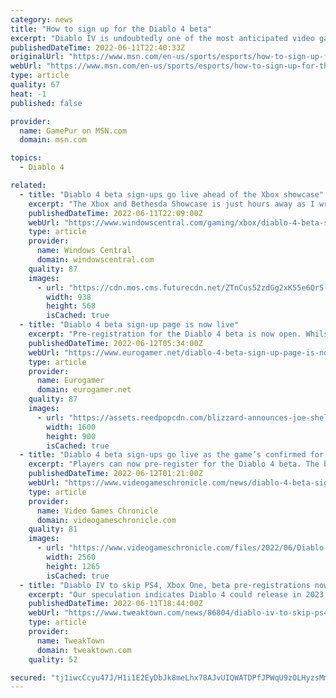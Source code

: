 ```yaml
---
category: news
title: "How to sign up for the Diablo 4 beta"
excerpt: "Diablo IV is undoubtedly one of the most anticipated video games coming down the pipeline. While we still are unsure about when the title will actually release as of this writing, there is a chance ..."
publishedDateTime: 2022-06-11T22:40:33Z
originalUrl: "https://www.msn.com/en-us/sports/esports/how-to-sign-up-for-the-diablo-4-beta/ar-AAYmGo7"
webUrl: "https://www.msn.com/en-us/sports/esports/how-to-sign-up-for-the-diablo-4-beta/ar-AAYmGo7"
type: article
quality: 67
heat: -1
published: false

provider:
  name: GamePur on MSN.com
  domain: msn.com

topics:
  - Diablo 4

related:
  - title: "Diablo 4 beta sign-ups go live ahead of the Xbox showcase"
    excerpt: "The Xbox and Bethesda Showcase is just hours away as I write this, and this could be a significant hint that one certain Blizzard action RPG is about to show up in a big way. A few moments ago, Diablo ..."
    publishedDateTime: 2022-06-11T22:09:00Z
    webUrl: "https://www.windowscentral.com/gaming/xbox/diablo-4-beta-sign-ups-go-live-ahead-of-the-xbox-showcase"
    type: article
    provider:
      name: Windows Central
      domain: windowscentral.com
    quality: 87
    images:
      - url: "https://cdn.mos.cms.futurecdn.net/ZTnCus52zdGg2xK55e6QrS-1200-80.png"
        width: 938
        height: 568
        isCached: true
  - title: "Diablo 4 beta sign-up page is now live"
    excerpt: "Pre-registration for the Diablo 4 beta is now open. Whilst there's still no date yet on when the beta will go live, ..."
    publishedDateTime: 2022-06-12T05:34:00Z
    webUrl: "https://www.eurogamer.net/diablo-4-beta-sign-up-page-is-now-live"
    type: article
    provider:
      name: Eurogamer
      domain: eurogamer.net
    quality: 87
    images:
      - url: "https://assets.reedpopcdn.com/blizzard-announces-joe-shely-as-new-diablo-4-game-director-1633644630309.jpg/BROK/thumbnail/1600x900/format/jpg/quality/80/blizzard-announces-joe-shely-as-new-diablo-4-game-director-1633644630309.jpg"
        width: 1600
        height: 900
        isCached: true
  - title: "Diablo 4 beta sign-ups go live as the game’s confirmed for PS5 and Xbox Series X/S"
    excerpt: "Players can now pre-register for the Diablo 4 beta. The beta hasn’t been dated, and it appears that the registration page has gone live early, as none of Blizzard‘s Diablo social channels have ..."
    publishedDateTime: 2022-06-12T01:21:00Z
    webUrl: "https://www.videogameschronicle.com/news/diablo-4-beta-sign-ups-go-live-as-the-games-confirmed-for-ps5-and-xbox-series-x-s/"
    type: article
    provider:
      name: Video Games Chronicle
      domain: videogameschronicle.com
    quality: 81
    images:
      - url: "https://www.videogameschronicle.com/files/2022/06/Diablo-IV-scaled.jpg"
        width: 2560
        height: 1265
        isCached: true
  - title: "Diablo IV to skip PS4, Xbox One, beta pre-registrations now live"
    excerpt: "Our speculation indicates Diablo 4 could release in 2023 to coincide with Activision-Blizzard's massive growth forecast for that year and beyond. Blizzard has confirmed Diablo IV will have ..."
    publishedDateTime: 2022-06-11T18:44:00Z
    webUrl: "https://www.tweaktown.com/news/86804/diablo-iv-to-skip-ps4-xbox-one-beta-pre-registrations-now-live/index.html"
    type: article
    provider:
      name: TweakTown
      domain: tweaktown.com
    quality: 52

secured: "tj1iwcCcyu47J/H1i1E2EyDbJk8meLhx78AJvUIQWATDPfJPWqU9zOLHyzsMmCNQWlbOn2WqEzR6hg7YtveijliVfqlkPxwpXqa9y4a1a34dzN0WTPzEgYQqS3+tZ+QGUCGMIStDwf6emX/BO7WENcM9S0U/EGyeQkmnuUSja87ODs970dhJGnZ48WQW1DZLSBDDPkMpzYM1wFAkOyeN/UpFMyQk05tKMSqq9Q37YiWiASgGNtGA26Zbjo9jlc43M8w795dzDrBmENzQFrEd1yto3gk6pHZrmsGEcC4cVMgOarYi6pJTUU+1Q5VMZX5YvdE5kEnQ1t1oipYrr1FlMUB0MKLsEPpsGCFeGxVOhJA=;QmcrEcoadckkC4DdWXJ0Ow=="
---
```


